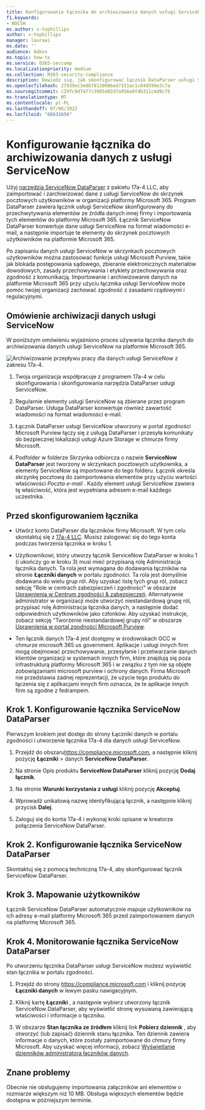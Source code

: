 ```yaml
---
title: Konfigurowanie łącznika do archiwizowania danych usługi ServiceNow 17a-4 DataParser na platformie Microsoft 365
f1.keywords:
- NOCSH
ms.author: v-tophillips
author: v-tophillips
manager: laurawi
ms.date: ''
audience: Admin
ms.topic: how-to
ms.service: O365-seccomp
ms.localizationpriority: medium
ms.collection: M365-security-compliance
description: Dowiedz się, jak skonfigurować łącznik DataParser usługi ServiceNow w wersji 17a-4 i używać go do importowania i archiwizowania danych usługi ServiceNow na platformie Microsoft 365.
ms.openlocfilehash: 27939ec3e8bf9120986ed7151ac1c84d599e3c7a
ms.sourcegitcommit: c29fc9d7477c3985d02d7a956a9f4b311c4d9c76
ms.translationtype: MT
ms.contentlocale: pl-PL
ms.lasthandoff: 07/06/2022
ms.locfileid: "66631656"
---
```

# <a name="set-up-a-connector-to-archive-data-from-servicenow"></a>Konfigurowanie łącznika do archiwizowania danych z usługi ServiceNow

Użyj [narzędzia ServiceNow DataParser](https://www.17a-4.com/dataparser/) z pakietu 17a-4 LLC, aby zaimportować i zarchiwizować dane z usługi ServiceNow do skrzynek pocztowych użytkowników w organizacji platformy Microsoft 365. Program DataParser zawiera łącznik usługi ServiceNow skonfigurowany do przechwytywania elementów ze źródła danych innej firmy i importowania tych elementów do platformy Microsoft 365. Łącznik ServiceNow DataParser konwertuje dane usługi ServiceNow na format wiadomości e-mail, a następnie importuje te elementy do skrzynek pocztowych użytkowników na platformie Microsoft 365.

Po zapisaniu danych usługi ServiceNow w skrzynkach pocztowych użytkowników można zastosować funkcje usługi Microsoft Purview, takie jak blokada postępowania sądowego, zbieranie elektronicznych materiałów dowodowych, zasady przechowywania i etykiety przechowywania oraz zgodność z komunikacją. Importowanie i archiwizowanie danych na platformie Microsoft 365 przy użyciu łącznika usługi ServiceNow może pomóc twojej organizacji zachować zgodność z zasadami rządowymi i regulacyjnymi.

## <a name="overview-of-archiving-servicenow-data"></a>Omówienie archiwizacji danych usługi ServiceNow

W poniższym omówieniu wyjaśniono proces używania łącznika danych do archiwizowania danych usługi ServiceNow na platformie Microsoft 365.

![Archiwizowanie przepływu pracy dla danych usługi ServiceNow z zakresu 17a-4.](../media/ServiceNowDataParserConnectorWorkflow.png)

1. Twoja organizacja współpracuje z programem 17a-4 w celu skonfigurowania i skonfigurowania narzędzia DataParser usługi ServiceNow.

2. Regularnie elementy usługi ServiceNow są zbierane przez program DataParser. Usługa DataParser konwertuje również zawartość wiadomości na format wiadomości e-mail.

3. Łącznik DataParser usługi ServiceNow utworzony w portal zgodności Microsoft Purview łączy się z usługą DataParser i przesyła komunikaty do bezpiecznej lokalizacji usługi Azure Storage w chmurze firmy Microsoft.

4. Podfolder w folderze Skrzynka odbiorcza o nazwie **ServiceNow DataParser** jest tworzony w skrzynkach pocztowych użytkownika, a elementy ServiceNow są importowane do tego folderu. Łącznik określa skrzynkę pocztową do zaimportowania elementów przy użyciu wartości właściwości *Poczta e-mail* . Każdy element usługi ServiceNow zawiera tę właściwość, która jest wypełniana adresem e-mail każdego uczestnika.

## <a name="before-you-set-up-a-connector"></a>Przed skonfigurowaniem łącznika

- Utwórz konto DataParser dla łączników firmy Microsoft. W tym celu skontaktuj się z [17a-4 LLC](https://www.17a-4.com/contact/). Musisz zalogować się do tego konta podczas tworzenia łącznika w kroku 1.

- Użytkownikowi, który utworzy łącznik ServiceNow DataParser w kroku 1 (i ukończy go w kroku 3) musi mieć przypisaną rolę Administracja łącznika danych. Ta rola jest wymagana do dodawania łączników na stronie **Łączniki danych** w portalu zgodności. Ta rola jest domyślnie dodawana do wielu grup ról. Aby uzyskać listę tych grup ról, zobacz sekcję "Role w centrach zabezpieczeń i zgodności" w obszarze [Uprawnienia w Centrum zgodności & zabezpieczeń](../security/office-365-security/permissions-in-the-security-and-compliance-center.md#roles-in-the-security--compliance-center). Alternatywnie administrator w organizacji może utworzyć niestandardową grupę ról, przypisać rolę Administracja łącznika danych, a następnie dodać odpowiednich użytkowników jako członków. Aby uzyskać instrukcje, zobacz sekcję "Tworzenie niestandardowej grupy ról" w obszarze [Uprawnienia w portal zgodności Microsoft Purview](microsoft-365-compliance-center-permissions.md#create-a-custom-role-group).

- Ten łącznik danych 17a-4 jest dostępny w środowiskach GCC w chmurze microsoft 365 us government. Aplikacje i usługi innych firm mogą obejmować przechowywanie, przesyłanie i przetwarzanie danych klientów organizacji w systemach innych firm, które znajdują się poza infrastrukturą platformy Microsoft 365 i w związku z tym nie są objęte zobowiązaniami microsoft purview i ochrony danych. Firma Microsoft nie przedstawia żadnej reprezentacji, że użycie tego produktu do łączenia się z aplikacjami innych firm oznacza, że te aplikacje innych firm są zgodne z fedrampem.

## <a name="step-1-set-up-a-servicenow-dataparser-connector"></a>Krok 1. Konfigurowanie łącznika ServiceNow DataParser

Pierwszym krokiem jest dostęp do strony Łączniki danych w portalu zgodności i utworzenie łącznika 17a-4 dla danych usługi ServiceNow.

1. Przejdź do obszaru<https://compliance.microsoft.com>, a następnie kliknij pozycję **Łączniki** >  danych **ServiceNow DataParser**.

2. Na stronie Opis produktu **ServiceNow DataParser** kliknij pozycję **Dodaj łącznik**.

3. Na stronie **Warunki korzystania z usługi** kliknij pozycję **Akceptuj**.

4. Wprowadź unikatową nazwę identyfikującą łącznik, a następnie kliknij przycisk **Dalej**.

5. Zaloguj się do konta 17a-4 i wykonaj kroki opisane w kreatorze połączenia ServiceNow DataParser.

## <a name="step-2-configure-the-servicenow-dataparser-connector"></a>Krok 2. Konfigurowanie łącznika ServiceNow DataParser

Skontaktuj się z pomocą techniczną 17a-4, aby skonfigurować łącznik ServiceNow DataParser.

## <a name="step-3-map-users"></a>Krok 3. Mapowanie użytkowników

Łącznik ServiceNow DataParser automatycznie mapuje użytkowników na ich adresy e-mail platformy Microsoft 365 przed zaimportowaniem danych na platformę Microsoft 365.

## <a name="step-4-monitor-the-servicenow-dataparser-connector"></a>Krok 4. Monitorowanie łącznika ServiceNow DataParser

Po utworzeniu łącznika DataParser usługi ServiceNow możesz wyświetlić stan łącznika w portalu zgodności.

1. Przejdź do strony <https://compliance.microsoft.com> i kliknij pozycję **Łączniki danych** w lewym pasku nawigacyjnym.

2. Kliknij kartę **Łączniki** , a następnie wybierz utworzony łącznik ServiceNow DataParser, aby wyświetlić stronę wysuwaną zawierającą właściwości i informacje o łączniku.

3. W obszarze **Stan łącznika ze źródłem** kliknij link **Pobierz dziennik** , aby otworzyć (lub zapisać) dziennik stanu łącznika. Ten dziennik zawiera informacje o danych, które zostały zaimportowane do chmury firmy Microsoft. Aby uzyskać więcej informacji, zobacz [Wyświetlanie dzienników administratora łączników danych](data-connector-admin-logs.md).

## <a name="known-issues"></a>Znane problemy

Obecnie nie obsługujemy importowania załączników ani elementów o rozmiarze większym niż 10 MB. Obsługa większych elementów będzie dostępna w późniejszym terminie.
